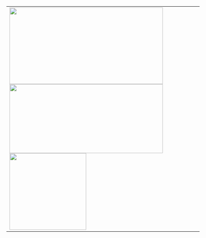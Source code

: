 <table>
  <tr>
    <td https://www.sportphotogallery.com/content/images/cmsfiles/product/33390/34074-list.jpg>
      <a href="https://github.com/TriTacLe/github-readme-stats">
        <img height=200 width=400 align="center" src="https://github-readme-stats.vercel.app/api?username=TriTacLe&show_icons=true&theme=radical" />
      </a>
      <a href="https://github.com/TriTacLe/github-readme-stats">
        <img height=180 width=400 align="center" src="https://github-readme-stats.vercel.app/api/top-langs/?username=TriTacLe&hide_progress=true&theme=radical"/>
      </a>
      <a href="https://github.com/TriTacLe/convoychat">
        <img height=200 align="center" src="https://github-readme-stats.vercel.app/api/wakatime?username=TriTacLe&theme=radical" />
      </a>
    </td>
  </tr>
</table>
